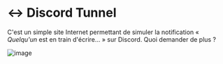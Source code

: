 # ↔️ Discord Tunnel

C'est un simple site Internet permettant de simuler la notification « *Quelqu'un* est en train d'écrire... » sur Discord. Quoi demander de plus ?

![image](https://user-images.githubusercontent.com/26360935/224487658-8bef2639-d446-416c-8e3d-25634e56198d.png)